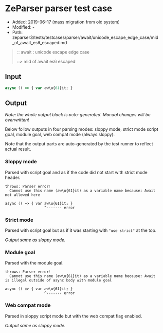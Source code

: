 # ZeParser parser test case

- Added: 2019-06-17 (mass migration from old system)
- Modified: -
- Path: zeparser3/tests/testcases/parser/await/unicode_escape_edge_case/mid_of_await_es6_escaped.md

> :: await : unicode escape edge case
>
> ::> mid of await es6 escaped

## Input

`````js
async () => { var aw\u{61}it; }
`````

## Output

_Note: the whole output block is auto-generated. Manual changes will be overwritten!_

Below follow outputs in four parsing modes: sloppy mode, strict mode script goal, module goal, web compat mode (always sloppy).

Note that the output parts are auto-generated by the test runner to reflect actual result.

### Sloppy mode

Parsed with script goal and as if the code did not start with strict mode header.

`````
throws: Parser error!
  Cannot use this name (aw\u{61}it) as a variable name because: Await not allowed here

async () => { var aw\u{61}it; }
                  ^------- error
`````

### Strict mode

Parsed with script goal but as if it was starting with `"use strict"` at the top.

_Output same as sloppy mode._

### Module goal

Parsed with the module goal.

`````
throws: Parser error!
  Cannot use this name (aw\u{61}it) as a variable name because: Await is illegal outside of async body with module goal

async () => { var aw\u{61}it; }
                  ^------- error
`````


### Web compat mode

Parsed in sloppy script mode but with the web compat flag enabled.

_Output same as sloppy mode._
